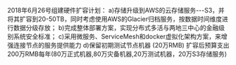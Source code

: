 2018年6月26号组建硬件扩容计划：
a)存储升级到AWS的云存储服务---S3，并将其扩容到20-50TB，同时考虑使用AWS的Glacier归档服务，按数据时间维度进行数据分级存放；
b)完成整体部署方案，实现分布式多活与两地三中心的金融级别系统安全标准；
c)采用微服务、ServiceMesh和docker虚拟化架构方案，来增强连接节点的服务提供能力
d)保留初期测试节点机器 (20万RMB)
扩容后预算支出200万RMB每年(80万正式机器,80万灾备机器,20万测试机器，20万S3存储服务)
